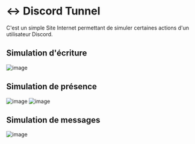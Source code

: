 # ↔️ Discord Tunnel

C'est un simple Site Internet permettant de simuler certaines actions d'un utilisateur Discord.

## Simulation d'écriture

![image](https://user-images.githubusercontent.com/26360935/224487658-8bef2639-d446-416c-8e3d-25634e56198d.png)

## Simulation de présence

![image](https://user-images.githubusercontent.com/26360935/236401936-d67f0ec3-f54b-452e-977f-9c99f32bcf3e.png)
![image](https://user-images.githubusercontent.com/26360935/236401965-68ba285a-1fee-4de4-88d0-3caa2bc6961c.png)

## Simulation de messages

![image](https://user-images.githubusercontent.com/26360935/236402150-c3438258-f26f-4d12-9722-6851a1f4bf15.png)
